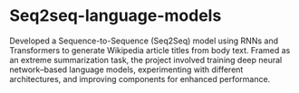 # Seq2seq-language-models
Developed a Sequence-to-Sequence (Seq2Seq) model using RNNs and Transformers to generate Wikipedia article titles from body text. Framed as an extreme summarization task, the project involved training deep neural network–based language models, experimenting with different architectures, and improving components for enhanced performance.
